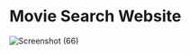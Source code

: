 # Movie Search Website

![Screenshot (66)](https://github.com/Mubeen-04/Movie-search-website/assets/172309170/eacf014f-4218-46bd-be25-03a37c7a05f1)
